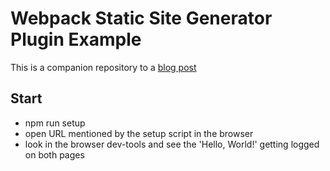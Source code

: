 # Webpack Static Site Generator Plugin Example

This is a companion repository to a [blog post](https://dev.to/kayis/create-static-sites-with-webpack)

## Start

- npm run setup 
- open URL mentioned by the setup script in the browser
- look in the browser dev-tools and see the 'Hello, World!' getting logged on both pages